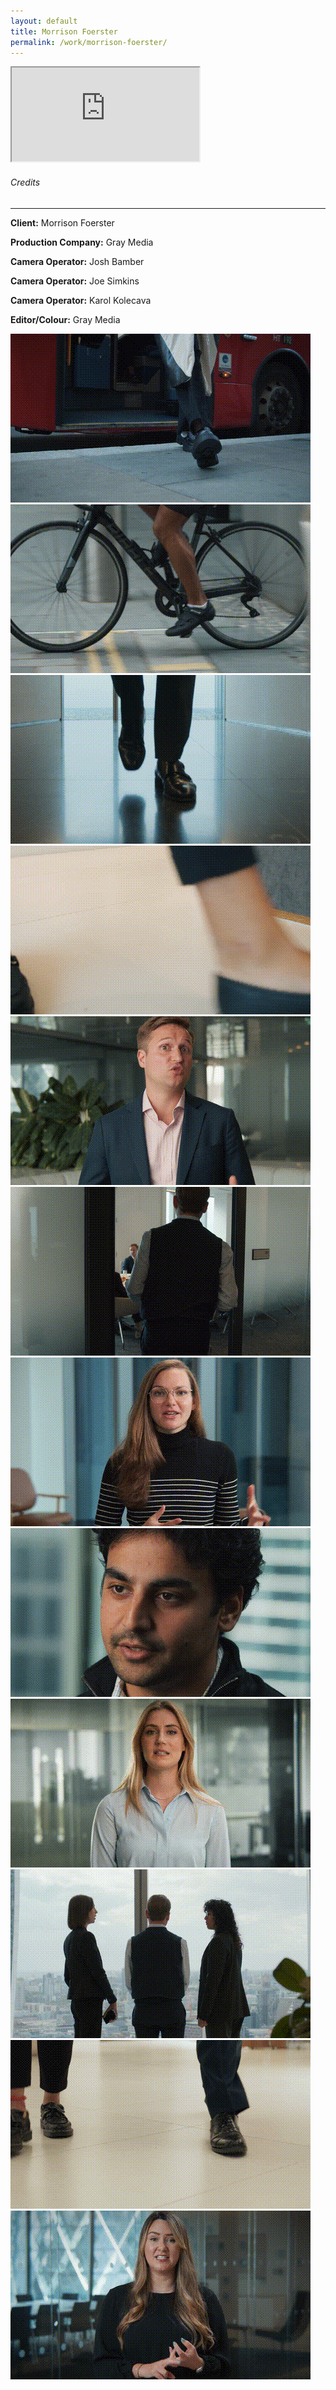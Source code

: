 ```yaml
---
layout: default
title: Morrison Foerster
permalink: /work/morrison-foerster/
---
```


<div class="container mt-5 pt-5">
<div class="ratio ratio-16x9 mb-5">
  <iframe src="https://www.youtube.com/embed/_PnAKLbfFAc?controls=1&modestbranding=1&rel=0&iv_load_policy=3&fs=0&disablekb=1" title="Morrison Foerster" allowfullscreen></iframe>
</div>

<div class="credits-section my-5">
  <div class="position-relative mb-4">
    <h6 class="credits-heading text-uppercase fw-normal text-muted mb-2">Credits</h6>
    <hr class="credits-line">
    <div class="credits-line-highlight"></div>
  </div>

  <p class="mb-2"><strong>Client:</strong> Morrison Foerster</p>
  <p class="mb-2"><strong>Production Company:</strong> Gray Media</p>
  <p class="mb-2"><strong>Camera Operator:</strong> Josh Bamber</p>
  <p class="mb-2"><strong>Camera Operator:</strong> Joe Simkins</p>
  <p class="mb-2"><strong>Camera Operator:</strong> Karol Kolecava</p>
  <p class="mb-2"><strong>Editor/Colour:</strong> Gray Media</p>
</div>

<div class="row g-4">
  <div class="col-md-4"><img src="/assets/gifs/mofo_001.gif" class="grid-image" alt="GIF 1"></div>
  <div class="col-md-4"><img src="/assets/gifs/mofo_002.gif" class="grid-image" alt="GIF 2"></div>
  <div class="col-md-4"><img src="/assets/gifs/mofo_003.gif" class="grid-image" alt="GIF 3"></div>
  <div class="col-md-4"><img src="/assets/gifs/mofo_004.gif" class="grid-image" alt="GIF 4"></div>
  <div class="col-md-4"><img src="/assets/gifs/mofo_005.gif" class="grid-image" alt="GIF 5"></div>
  <div class="col-md-4"><img src="/assets/gifs/mofo_006.gif" class="grid-image" alt="GIF 6"></div>
  <div class="col-md-4"><img src="/assets/gifs/mofo_007.gif" class="grid-image" alt="GIF 7"></div>
  <div class="col-md-4"><img src="/assets/gifs/mofo_008.gif" class="grid-image" alt="GIF 8"></div>
  <div class="col-md-4"><img src="/assets/gifs/mofo_009.gif" class="grid-image" alt="GIF 9"></div>
  <div class="col-md-4"><img src="/assets/gifs/mofo_010.gif" class="grid-image" alt="GIF 9"></div>
  <div class="col-md-4"><img src="/assets/gifs/mofo_011.gif" class="grid-image" alt="GIF 9"></div>
  <div class="col-md-4"><img src="/assets/gifs/mofo_012.gif" class="grid-image" alt="GIF 9"></div>
</div>